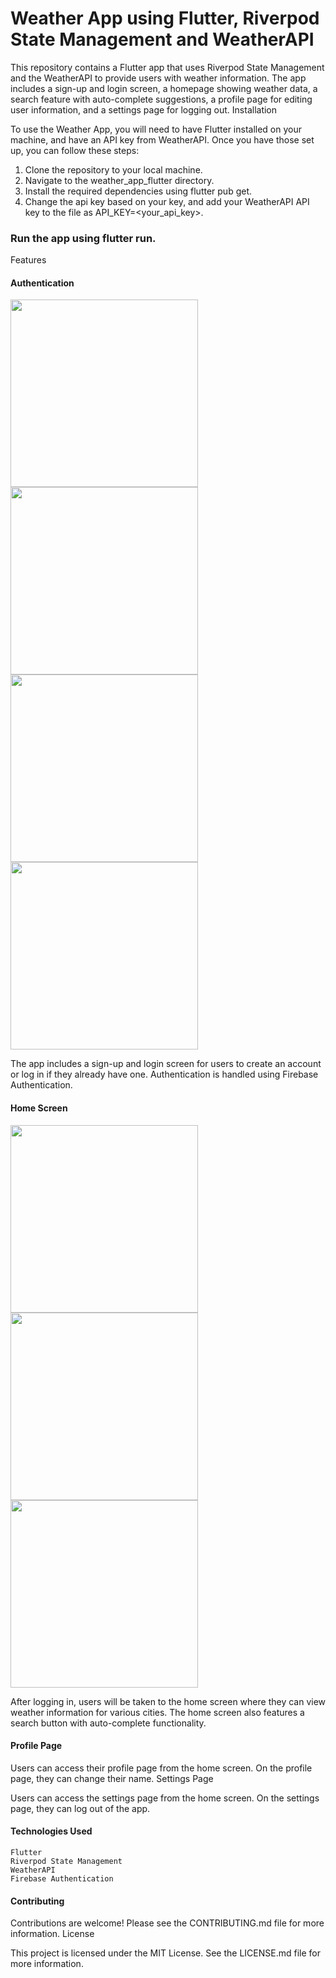 # Weather App using Flutter, Riverpod State Management and WeatherAPI

This repository contains a Flutter app that uses Riverpod State Management and the WeatherAPI to provide users with weather information. The app includes a sign-up and login screen, a homepage showing weather data, a search feature with auto-complete suggestions, a profile page for editing user information, and a settings page for logging out.
Installation

To use the Weather App, you will need to have Flutter installed on your machine, and have an API key from WeatherAPI. Once you have those set up, you can follow these steps:

  1. Clone the repository to your local machine.
  2. Navigate to the weather_app_flutter directory.
  3. Install the required dependencies using flutter pub get.
  4. Change the api key based on your key, and add your WeatherAPI API key to the file as API_KEY=<your_api_key>.
   
 ### Run the app using flutter run.

Features


#### Authentication

<p float="left">
  <img src="https://user-images.githubusercontent.com/107943097/226404009-f24eb5f3-f7bb-4603-9706-6840a3f12b2e.png" width="300" />
 <img src="https://user-images.githubusercontent.com/107943097/226406702-1c8d66d8-472d-40f5-b4ee-ddbab2dcd71d.png" width="300" />
 <img src="https://user-images.githubusercontent.com/107943097/226407282-1b28994d-665c-4990-b504-7f6dfd5fb88a.png" width="300" />
 <img src="https://user-images.githubusercontent.com/107943097/226407929-d91a6c2b-bf7d-4d05-90b4-eea7c3e1103c.png" width="300" />
 
</p>



The app includes a sign-up and login screen for users to create an account or log in if they already have one. Authentication is handled using Firebase Authentication.


#### Home Screen

<p float="left">
  <img src="https://user-images.githubusercontent.com/107943097/226408399-708616b9-0726-49c2-b956-65744b86aeb8.png" width="300" />
   <img src="https://user-images.githubusercontent.com/107943097/226408925-362dac9d-dc5f-4e44-803f-cf5ae41b7763.png" width="300" />
    <img src="https://user-images.githubusercontent.com/107943097/226409134-c262c6ab-c0fa-485f-9314-f7344f6a1a67.png" width="300" />






 


</p>



After logging in, users will be taken to the home screen where they can view weather information for various cities. The home screen also features a search button with auto-complete functionality.


#### Profile Page

Users can access their profile page from the home screen. On the profile page, they can change their name.
Settings Page

Users can access the settings page from the home screen. On the settings page, they can log out of the app.



#### Technologies Used

    Flutter
    Riverpod State Management
    WeatherAPI
    Firebase Authentication

#### Contributing

Contributions are welcome! Please see the CONTRIBUTING.md file for more information.
License

This project is licensed under the MIT License. See the LICENSE.md file for more information.
